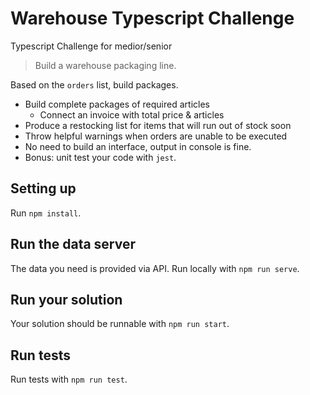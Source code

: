 # Warehouse Typescript Challenge

Typescript Challenge for medior/senior

> Build a warehouse packaging line.

Based on the `orders` list, build packages.

- Build complete packages of required articles
    - Connect an invoice with total price & articles
- Produce a restocking list for items that will run out of stock soon
- Throw helpful warnings when orders are unable to be executed
- No need to build an interface, output in console is fine.
- Bonus: unit test your code with `jest`.

## Setting up

Run `npm install`.

## Run the data server

The data you need is provided via API. Run locally with `npm run serve`.

## Run your solution

Your solution should be runnable with `npm run start`.

## Run tests

Run tests with `npm run test`.


